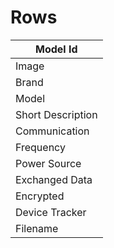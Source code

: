 # Rows

|Model Id|
|-|
|Image|
|Brand|
|Model|
|Short Description|
|Communication|
|Frequency|
|Power Source|
|Exchanged Data|
|Encrypted|
|Device Tracker|
|Filename|
